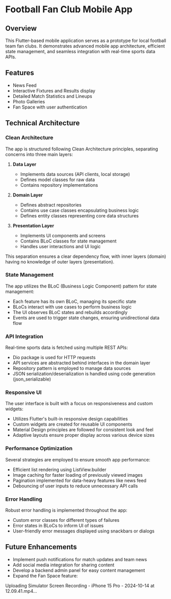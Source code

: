 # Football Fan Club Mobile App

## Overview
This Flutter-based mobile application serves as a prototype for local football team fan clubs. It demonstrates advanced mobile app architecture, efficient state management, and seamless integration with real-time sports data APIs.

## Features
- News Feed
- Interactive Fixtures and Results display
- Detailed Match Statistics and Lineups
- Photo Galleries
- Fan Space with user authentication

## Technical Architecture

### Clean Architecture
The app is structured following Clean Architecture principles, separating concerns into three main layers:

1. **Data Layer**
   - Implements data sources (API clients, local storage)
   - Defines model classes for raw data
   - Contains repository implementations

2. **Domain Layer**
   - Defines abstract repositories
   - Contains use case classes encapsulating business logic
   - Defines entity classes representing core data structures

3. **Presentation Layer**
   - Implements UI components and screens
   - Contains BLoC classes for state management
   - Handles user interactions and UI logic

This separation ensures a clear dependency flow, with inner layers (domain) having no knowledge of outer layers (presentation).

### State Management
The app utilizes the BLoC (Business Logic Component) pattern for state management:

- Each feature has its own BLoC, managing its specific state
- BLoCs interact with use cases to perform business logic
- The UI observes BLoC states and rebuilds accordingly
- Events are used to trigger state changes, ensuring unidirectional data flow

### API Integration
Real-time sports data is fetched using multiple REST APIs:

- Dio package is used for HTTP requests
- API services are abstracted behind interfaces in the domain layer
- Repository pattern is employed to manage data sources
- JSON serialization/deserialization is handled using code generation (json_serializable)

### Responsive UI
The user interface is built with a focus on responsiveness and custom widgets:

- Utilizes Flutter's built-in responsive design capabilities
- Custom widgets are created for reusable UI components
- Material Design principles are followed for consistent look and feel
- Adaptive layouts ensure proper display across various device sizes

### Performance Optimization
Several strategies are employed to ensure smooth app performance:

- Efficient list rendering using ListView.builder
- Image caching for faster loading of previously viewed images
- Pagination implemented for data-heavy features like news feed
- Debouncing of user inputs to reduce unnecessary API calls


### Error Handling
Robust error handling is implemented throughout the app:

- Custom error classes for different types of failures
- Error states in BLoCs to inform UI of issues
- User-friendly error messages displayed using snackbars or dialogs


## Future Enhancements
- Implement push notifications for match updates and team news
- Add social media integration for sharing content
- Develop a backend admin panel for easy content management
- Expand the Fan Space feature:



Uploading Simulator Screen Recording - iPhone 15 Pro - 2024-10-14 at 12.09.41.mp4…




